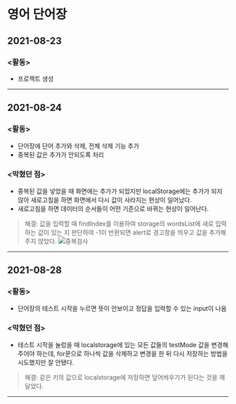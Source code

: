 # 영어 단어장

## 2021-08-23
### <활동>
- 프로젝트 생성

___

## 2021-08-24
### <활동>
- 단어장에 단어 추가와 삭제, 전체 삭제 기능 추가
- 중복된 값은 추가가 안되도록 처리

### <막혔던 점>
- 중복된 값을 넣었을 때 화면에는 추가가 되었지만 localStorage에는 추가가 되지 않아 새로고침을 하면 화면에서 다시 값이 사라지는 현상이 일어났다.
- 새로고침을 하면 데이터의 순서들이 어떤 기준으로 바뀌는 현상이 일어난다.

> 해결: 값을 입력할 때 findIndex를 이용하여 storage의 wordsList에 새로 입력하는 값이 있는 지 판단하여 -1이 반환되면 alert로 경고창을 띄우고 값을 추가해주지 않았다.
![중복검사](https://user-images.githubusercontent.com/52418706/130623824-d9ac0150-dc0b-417e-9cf2-2b0ed65ec870.JPG)

___

## 2021-08-28
### <활동>
- 단어장의 테스트 시작을 누르면 뜻이 안보이고 정답을 입력할 수 있는 input이 나옴

### <막혔던 점>
- 테스트 시작을 눌렀을 때 localstorage에 있는 모든 값들의 testMode 값을 변경해주어야 하는데, for문으로 하나씩 값을 삭제하고 변경을 한 뒤 다시 저장하는 방법을 시도했지만 잘 안됐다.

> 해결: 같은 키의 값으로 localstorage에 저장하면 덮어씌우기가 된다는 것을 깨달았다. 

___